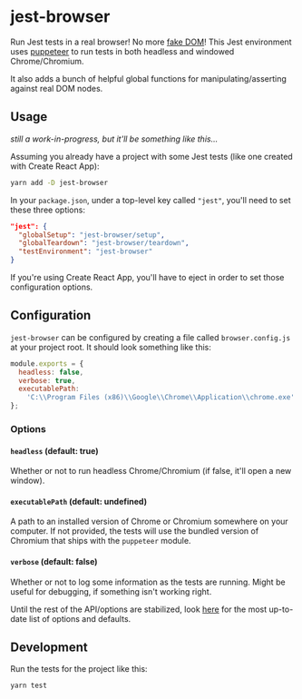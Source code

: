 # jest-browser

Run Jest tests in a real browser! No more [fake DOM](https://github.com/jsdom/jsdom)! This Jest environment uses [puppeteer](https://github.com/GoogleChrome/puppeteer) to run tests in both headless and windowed Chrome/Chromium.

It also adds a bunch of helpful global functions for manipulating/asserting against real DOM nodes.

## Usage

_still a work-in-progress, but it'll be something like this..._

Assuming you already have a project with some Jest tests (like one created with Create React App):

```bash
yarn add -D jest-browser
```

In your `package.json`, under a top-level key called `"jest"`, you'll need to set these three options:

```json
"jest": {
  "globalSetup": "jest-browser/setup",
  "globalTeardown": "jest-browser/teardown",
  "testEnvironment": "jest-browser"
}
```

If you're using Create React App, you'll have to eject in order to set those configuration options.

## Configuration

`jest-browser` can be configured by creating a file called `browser.config.js` at your project root. It should look something like this:

```js
module.exports = {
  headless: false,
  verbose: true,
  executablePath:
    'C:\\Program Files (x86)\\Google\\Chrome\\Application\\chrome.exe'
};
```

### Options

#### `headless` (default: true)

Whether or not to run headless Chrome/Chromium (if false, it'll open a new window).

#### `executablePath` (default: undefined)

A path to an installed version of Chrome or Chromium somewhere on your computer. If not provided, the tests will use the bundled version of Chromium that ships with the `puppeteer` module.

#### `verbose` (default: false)

Whether or not to log some information as the tests are running. Might be useful for debugging, if something isn't working right.

Until the rest of the API/options are stabilized, look [here](https://github.com/reid47/jest-browser/blob/master/src/options.js) for the most up-to-date list of options and defaults.

## Development

Run the tests for the project like this:

```bash
yarn test
```
